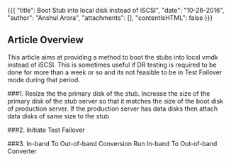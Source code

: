 {{{
  "title": Boot Stub into local disk instead of iSCSI",
  "date": "10-26-2016",
  "author": "Anshul Arora",
  "attachments": [],
  "contentIsHTML": false
}}}

## Article Overview
This article aims at providing a method to boot the stubs into local vmdk instead of iSCSI. This is sometimes useful if DR testing is required
to be done for more than a week or so and its not feasible to be in Test Failover mode during that period.

###1. Resize the the primary disk of the stub.
Increase the size of the primary disk of the stub server so that it matches the size of the boot disk of production server. If the production
server has data disks then attach data disks of same size to the stub

###2. Initiate Test Failover

###3. In-band To Out-of-band Conversion
Run In-band To Out-of-band Converter 


